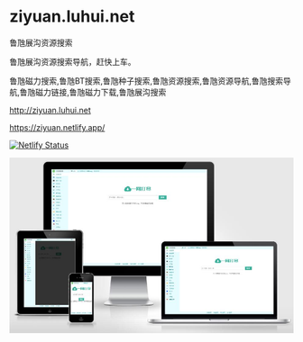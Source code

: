 # ziyuan.luhui.net
鲁虺展沟资源搜索

鲁虺展沟资源搜索导航，赶快上车。

鲁虺磁力搜索,鲁虺BT搜索,鲁虺种子搜索,鲁虺资源搜索,鲁虺资源导航,鲁虺搜索导航,鲁虺磁力链接,鲁虺磁力下载,鲁虺展沟搜索


http://ziyuan.luhui.net


https://ziyuan.netlify.app/



[![Netlify Status](https://api.netlify.com/api/v1/badges/b761ab37-6bd6-42fb-baee-ccca07990794/deploy-status)](https://app.netlify.com/sites/ziyuan/deploys)





<p><a target="_blank" rel="noopener noreferrer" href="网页框架鲁虺巴士资源搜索导航赶快上车截图_20201029130849.jpg"><img src="网页框架鲁虺巴士资源搜索导航赶快上车截图_20201029130849.jpg" alt="展示1" style="max-width:100%;"></a></p>























